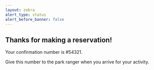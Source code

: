 ```yaml
---
layout: zebra
alert_type: status
alert_before_banner: false
---
```


## Thanks for making a reservation!

Your confirmation number is #54321.

Give this number to the park ranger when you arrive for your activity.
